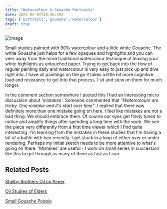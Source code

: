 ```yaml
---
title: "Watercolour & Gouache Portraits"
date: 2024-02-01T10:56:19Z
tags: ['portraits','gouache','watercolour']
draft: true
---
```

![Image](/2024-02-08-watercolour-gouache-portraits/2024-02-08-watercolour-gouache-portraits.png/)

Small studies painted with 90% watercolour and a little white Gouache. The white Gouache just helps for a few opaques and highlights and you can veer away from the more traditional watercolour technique of leaving your white highlights as untouched paper. Trying to get back into the flow of regular painting daily and watercolour is very easy to just pick up and dive right into. I have oil paintings on the go it takes a little bit more cognitive load and resistance to get into that process. I sit and stew on them for much longer. 

In the comment section somewhere I posted this I had an interesting micro discussion about *'mistakes'*. Someone commented that *"Watercolours are tricky. One mistake and it's start over time"*. I replied that there was definitely more than one mistake going on here. I feel like mistakes are not a bad thing. We should embrace them. Of course our eyes get finely tuned to notice and amplify things after spending a long time with the work. We see the piece very differently from a first time viewer which I find quite interesting. I'm learning from the mistakes in these studies that I'm having a bit of a battle with hair recently. I get stuck in a loop of either over or under rendering. Perhaps my initial sketch needs to be more attentive to what's going on there. 'Mistakes' are useful - I work on small series in succession like this to get through as many of them as fast as I can.


## Related Posts

[Shelby Brothers Oil on Paper](/posts/2022-02-19-shelby-brothers/)

[Oil Studies of Elders](/posts/2023-04-11-oil-studies-of-elders/)

[Small Gouache People](/posts/2023-02-18-small-gouache-people/)

